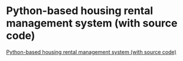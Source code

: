 # Python-based housing rental management system (with source code)
[Python-based housing rental management system (with source code)](https://aiwithcloud.com/2022/09/16/python_based_housing_rental_management_system_with_source_code/)
